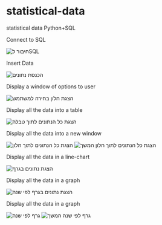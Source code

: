 # statistical-data
statistical data Python+SQL

Connect to SQL

![חיבור לSQL](https://user-images.githubusercontent.com/73425532/204855471-1bb3a921-62be-4327-875f-2bd9d47d4b67.PNG)


Insert Data

![הכנסת נתונים](https://user-images.githubusercontent.com/73425532/204855501-6fdbd704-a5d7-4453-8bb7-0cbd158be13f.PNG)




Display a window of options to user

![הצגת חלון בחירה למשתמש](https://user-images.githubusercontent.com/73425532/204855004-8a860fdf-a7c7-4a8d-908e-eef350cc7b0e.PNG)


Display all the data into a table

![הצגת כל הנתונים לתוך טבלה](https://user-images.githubusercontent.com/73425532/204855108-a300361c-4f26-4db3-a981-e030c4dd3024.PNG)


Display all the data into a new window 

![הצגת כל הנתונים לתוך חלון](https://user-images.githubusercontent.com/73425532/204855169-4a925c17-0ad2-4f53-a6c6-7c6d46216ac4.PNG)
![הצגת כל הנתונים לתוך חלון המשך](https://user-images.githubusercontent.com/73425532/204855179-ba6013e8-5e1f-44e7-b1c4-3ef56fa851e6.PNG)

Display all the data in a line-chart

![הצגת נתונים בגרף](https://user-images.githubusercontent.com/73425532/204855279-62bf1c6c-a107-49b1-8d8b-93a1df5b63f8.PNG)


Display all the data in a graph


![הצגת נתונים בגרף לפי שנה](https://user-images.githubusercontent.com/73425532/204855411-e0a879f0-1f8c-46b8-9791-909e030fe2c6.PNG)


Display all the data in a graph

![גרף לפי שנה](https://user-images.githubusercontent.com/73425532/204855556-7be8ccc5-e7b5-4046-a374-6a75a2f63301.PNG)
![גרף לפי שנה המשך](https://user-images.githubusercontent.com/73425532/204855582-2abc3e51-bd97-433e-83f3-4cce0704320b.PNG)


